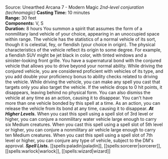 Source: Unearthed Arcana 7 - Modern Magic
*2nd-level conjuration (technomagic)*
**Casting Time:** 10 minutes  
**Range:** 30 feet  
**Components:** V, S  
**Duration:** 8 hours
You summon a spirit that assumes the form of a nonmilitary land vehicle of your choice, appearing in an unoccupied space within range. The vehicle has the statistics of a normal vehicle of its sort, though it is celestial, fey, or fiendish (your choice in origin). The physical characteristics of the vehicle reflect its origin to some degree. For example, a fiendish SUV might be jet black in color, with tinted windows and a sinister-looking front grille.
You have a supernatural bond with the conjured vehicle that allows you to drive beyond your normal ability. While driving the conjured vehicle, you are considered proficient with vehicles of its type, and you add double your proficiency bonus to ability checks related to driving the vehicle. While driving the vehicle, you can make any spell you cast that targets only you also target the vehicle.
If the vehicle drops to 0 hit points, it disappears, leaving behind no physical form. You can also dismiss the vehicle at any time as an action, causing it to disappear.
You can't have more than one vehicle bonded by this spell at a time. As an action, you can release the vehicle from its bond at any time, causing it to disappear.
***At Higher Levels.*** When you cast this spell using a spell slot of 3rd level or higher, you can conjure a nonmilitary water vehicle large enough to carry six Medium creatures. When you cast this spell using a spell slot of 5th level or higher, you can conjure a nonmilitary air vehicle large enough to carry ten Medium creatures. When you cast this spell using a spell slot of 7th level or higher, you can conjure any type of vehicle, subject to the DM's approval.
***Spell Lists.*** [[spells:paladin|paladin]], [[spells:sorcerer|sorcerer]], [[spells:warlock|warlock]], [[spells:wizard|wizard]]